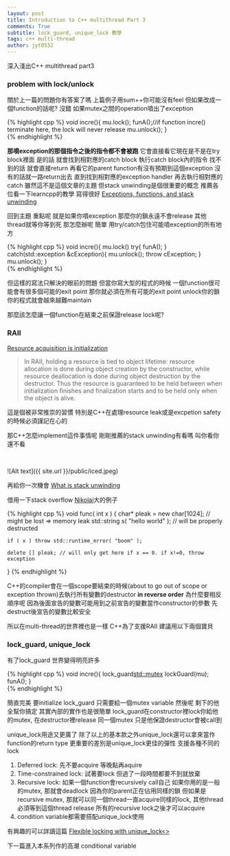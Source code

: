 ```yaml
---
layout: post
title: Introduction to C++ multithread Part 3
comments: True 
subtitle: lock_guard, unique_lock 教學
tags: c++ multi-thread
author: jyt0532
---
```


深入淺出C++ multithread part3

### problem with lock/unlock


關於上一篇的問題你有答案了嗎 上篇例子用sum++你可能沒有feel 但如果改成一個function的話呢?
沒錯 如果mutex之間的operation噴出了exception

{% highlight cpp %}
void incre(){
    mu.lock();
    funA();//if function incre() terminate here, the lock will never release
    mu.unlock();
}  
{% endhighlight %}

**那噴exception的那個指令之後的指令都不會被跑** 它會直接看它現在是不是在try block裡面
是的話 就會找到相對應的catch block 執行catch block內的指令
找不到的話 就會直接return 再看它的parent function有沒有預期到這個exception 沒有的話就一路return出去
直到找到相對應的exception handler 再去執行相對應的catch 雖然這不是這個文章的主題
但stack unwinding是個很重要的概念
推薦各位看一下learncpp的教學 寫得很好
[Exceptions, functions, and stack unwinding](http://www.learncpp.com/cpp-tutorial/143-exceptions-functions-and-stack-unwinding/)

回到主題 重點呢 就是如果你噴exception 那麼你的鎖永遠不會release 
其他thread就等你等到死 那怎麼辦呢 簡單 用try/catch包住可能噴exception的所有地方

{% highlight cpp %}
void incre(){
    mu.lock()
    try{
        funA();
    } catch(std::exception &cException){
        mu.unlock();
        throw cException;
    }
    mu.unlock(); 
}  
{% endhighlight %}

但這樣的寫法只解決的眼前的問題 但當你寫大型的程式的時候 
一個function很可能會有很多個可能的exit point 
那你就必須在所有可能的exit point unlock你的鎖 你的程式就會越來越難maintain


那麼該怎麼讓一個function在結束之前保證release lock呢?

### RAII

[Resource acquisition is initialization](https://en.wikipedia.org/wiki/Resource_acquisition_is_initialization)
> In RAII, holding a resource is tied to object lifetime: resource allocation is done during object creation by the constructor, while resource deallocation is done during object destruction by the destructor. Thus the resource is guaranteed to be held between when initialization finishes and finalization starts and to be held only when the object is alive.

這是個被非常推崇的習慣 特別是C++在處理resource leak或是excpetion safety的時候必須謹記在心的

那C++怎麼implement這件事情呢 剛剛推薦的stack unwinding有看嗎 叫你看你還不看


<br>

![Alt text]({{ site.url }}/public/iced.jpeg)


再給你一次機會
[What is stack unwinding](http://stackoverflow.com/questions/2331316/what-is-stack-unwinding)

借用一下stack overflow [Nikolai](http://stackoverflow.com/users/106671/nikolai-n-fetissov)大的例子

{% highlight cpp %}
void func( int x )
{
    char* pleak = new char[1024]; // might be lost => memory leak
    std::string s( "hello world" ); // will be properly destructed

    if ( x ) throw std::runtime_error( "boom" );

    delete [] pleak; // will only get here if x == 0. if x!=0, throw exception
}
{% endhighlight %}

C++的compiler會在一個scope要結束的時候(about to go out of scope or exception thrown)去執行所有變數的destructor **in reverse order**
為什麼要相反順序呢 因為後面宣告的變數可能用到之前宣告的變數當作constructor的參數 先destruct後宣告的變數比較安全

所以在multi-thread的世界裡也是一樣 C++為了支援RAII 建議用以下兩個寶貝

### lock_guard, unique_lock

有了lock_guard 世界變得明亮許多

{% highlight cpp %}
void incre(){
    lock_guard<std::mutex> lockGuard(mu);
    funA();
}  
{% endhighlight %}

簡直完美 要initialize lock_guard 只需要給一個mutex variable 然後呢 剩下的他全幫你搞定
其實內部的實作也是很簡單
lock_guard在constructor裡lock你給他的mutex, 在destructor裡release 同一個mutex 只是他保證destructor會被call到

unique_lock用途又更廣了 除了以上的基本款之外unique_lock還可以拿來當作function的return type
更重要的差別是unique_lock更佳的彈性 支援各種不同的lock

1. Deferred lock: 先不要acquire 等晚點再aquire
2. Time-constrained lock: 試著要lock 但過了一段時間都要不到就放棄
3. Recursive lock: 如果一個function會recursively call自己 如果你用的是一般的mutex, 那就會deadlock 因為你的parent正在佔用同樣的鎖 但如果是recursive mutex, 那就可以同一個thread一直acquire同樣的lock, 其他thread必須等到這個thread release 所有的recursive lock之後才可以acquire
4. condition variable都需要搭配unique_lock使用

有興趣的可以詳讀這篇
[Flexible locking with unique_lock<>](https://www.justsoftwaresolutions.co.uk/threading/multithreading-in-c++0x-part-5-flexible-locking.html)

下一篇進入本系列作的高潮 conditional variable
